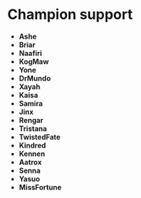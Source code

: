 # Champion support
- **Ashe**
- **Briar**
- **Naafiri**
- **KogMaw**
- **Yone**
- **DrMundo**
- **Xayah**
- **Kaisa**
- **Samira**
- **Jinx**
- **Rengar**
- **Tristana**
- **TwistedFate**
- **Kindred**
- **Kennen**
- **Aatrox**
- **Senna**
- **Yasuo**
- **MissFortune**

